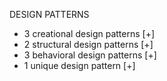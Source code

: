 DESIGN PATTERNS
- 3 creational design patterns [+]
- 2 structural design patterns [+]
- 3 behavioral design patterns [+]
- 1 unique design pattern [+]
